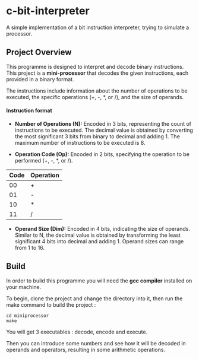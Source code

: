 # c-bit-interpreter

A simple implementation of a bit instruction interpreter, trying to simulate a processor.

## Project Overview

This programme is designed to interpret and decode binary instructions. This project is a **mini-processor** that decodes the given instructions, each provided in a binary format. 

The instructions include information about the number of operations to be executed, the specific operations (+, -, *, or /), and the size of operands.

#### Instruction format
- **Number of Operations (N):** Encoded in 3 bits, representing the count of instructions to be executed. The decimal value is obtained by converting the most significant 3 bits from binary to decimal and adding 1. The maximum number of instructions to be executed is 8.

- **Operation Code (Op):** Encoded in 2 bits, specifying the operation to be performed (+, -, *, or /).

| Code | Operation |
| ---- | --------- |
|  00  |     +     |
|  01  |     -     |
|  10  |     *     |
|  11  |     /     |


- **Operand Size (Dim):** Encoded in 4 bits, indicating the size of operands. Similar to N, the decimal value is obtained by transforming the least significant 4 bits into decimal and adding 1. Operand sizes can range from 1 to 16.


## Build

In order to build this programme you will need the **gcc compiler** installed on your machine.

To begin, clone the project and change the directory into it, then run the make command to build the project :
```
cd miniprocessor
make
```

You will get 3 executables : decode, encode and execute.

Then you can introduce some numbers and see how it will be decoded in operands and operators, resulting in some arithmetic operations.
